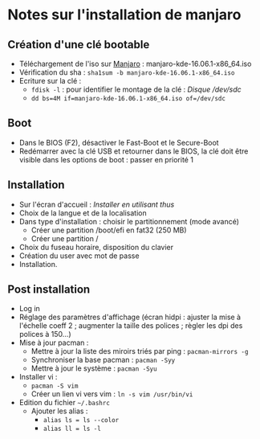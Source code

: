 # Notes sur l'installation de manjaro

## Création d'une clé bootable 

- Téléchargement de l'iso sur [Manjaro](http://manjaro.github.io/download/) : manjaro-kde-16.06.1-x86_64.iso
- Vérification du sha : `sha1sum -b manjaro-kde-16.06.1-x86_64.iso`
- Ecriture sur la clé :
  - `fdisk -l` : pour identifier le montage de la clé : *Disque /dev/sdc*
  - `dd bs=4M if=manjaro-kde-16.06.1-x86_64.iso of=/dev/sdc`

## Boot

- Dans le BIOS (F2), désactiver le Fast-Boot et le Secure-Boot
- Redémarrer avec la clé USB et retourner dans le BIOS, la clé doit être visible dans les options de boot : passer en priorité 1

## Installation 

- Sur l'écran d'accueil : *Installer en utilisant thus*
- Choix de la langue et de la localisation
- Dans type d'installation : choisir le partitionnement (mode avancé) 
  - Créer une partition /boot/efi en fat32 (250 MB)
  - Créer une partition /
- Choix du fuseau horaire, disposition du clavier
- Création du user avec mot de passe
- Installation.

## Post installation

- Log in
- Réglage des paramètres d'affichage (écran hidpi : ajuster la mise à l'échelle coeff 2 ; augmenter la taille des polices ; règler les dpi des polices à 150...)
- Mise à jour pacman :
  - Mettre à jour la liste des miroirs triés par ping : `pacman-mirrors -g`
  - Synchroniser la base pacman : `pacman -Syy`
  - Mettre à jour le système : `pacman -Syu`
- Installer vi : 
  - `pacman -S vim`
  - Créer un lien vi vers vim : `ln -s vim /usr/bin/vi`
- Edition du fichier `~/.bashrc`
  - Ajouter les alias :
    - `alias ls = ls --color`
    - `alias ll = ls -l`
